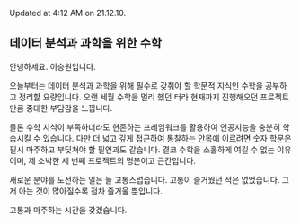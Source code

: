 Updated at 4:12 AM on 21.12.10.

## 데이터 분석과 과학을 위한 수학

안녕하세요. 이승원입니다.

오늘부터는 데이터 분석과 과학을 위해 필수로 갖춰야 할 학문적 지식인 수학을 공부하고 정리할 요량입니다. 오랜 세월 수학을 멀리 했던 터라 현재까지 진행해오던 프로젝트만큼 중대한 부담감을 느낍니다.

물론 수학 지식이 부족하더라도 현존하는 프레임워크를 활용하여 인공지능을 충분히 학습시킬 수 있습니다. 다만 더 넓고 깊게 접근하여 통찰하는 안목에 이르려면 숫자 학문은 필시 마주하고 부딪쳐야 할 필연과도 같습니다. 결코 수학을 소홀하게 여길 수 없는 이유이며, 제 소박한 세 번째 프로젝트의 명분이고 근간입니다.

새로운 분야를 도전하는 일은 늘 고통스럽습니다. 고통이 즐거웠던 적은 없었습니다. 그저 아는 것이 많아질수록 점차 즐거울 뿐입니다.

고통과 마주하는 시간을 갖겠습니다.
